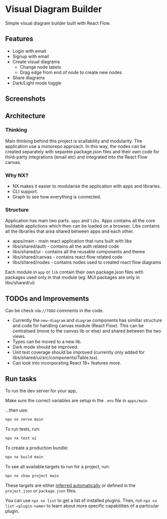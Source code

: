 # Visual Diagram Builder

<!-- <a alt="Nx logo" href="https://nx.dev" target="_blank" rel="noreferrer"><img src="https://raw.githubusercontent.com/nrwl/nx/master/images/nx-logo.png" width="45"></a> -->

Simple visual diagram builder built with React Flow.

## Features

- Login with email
- Signup with email
- Create visual diagrams
  - Change node labels
  - Drag edge from end of node to create new nodes
- Share diagrams
- Dark/Light mode toggle

## Screenshots

## Architecture

### Thinking

Main thinking behind this project is scallability and modularity. The application use a monorepo approach. In this way, the nodes can be created separately with separete package.json files and their own code for third-party integrations (email etc) and integrated into the React Flow canvas.

### Why NX?

- NX makes it easier to modularise the application with apps and libraries.
- CLI support.
- Graph to see how everything is connected.

### Structure

Application has main two parts. `apps` and `libs`. Apps contains all the core buildable applictions which then can be loaded on a browser. Libs contains all the libraries that area shared between apps and each other.

- apps/main - main react application that runs built with libs
- libs/shared/auth - contains all the auth related code
- libs/shared/ui - contains all the reusable components and theme
- libs/shared/canvas - contains react flow related code
- libs/shared/nodes - contains nodes used to created react flow diagrams

Each module in `app` or `lib` contain their own package.json files with packages used only in that module (eg: MUI packages are only in libs/shared/ui)

## TODOs and Improvements

Can be check via `//TODO` comments in the code.

- Currently the `new-diagram` and `diagram` components has simillar structure and code for handling canvas module (React Flow). This can be centralised (move to the canvas lib or else) and shared between the two views.
- Types can be moved to a new lib.
- Dark mode should be improved.
- Unit test coverage should be improved (currently only added for libs/shared/ui/src/components/Table.tsx).
- Can look into incorporating React 18+ features more.

## Run tasks

To run the dev server for your app,

Make sure the correct variables are setup in the `.env` file in `apps/main`

...then use:

```sh
npx nx serve main
```

To run tests, run:

```sh
npx nx test ui
```

To create a production bundle:

```sh
npx nx build main
```

To see all available targets to run for a project, run:

```sh
npx nx show project main
```

These targets are either [inferred automatically](https://nx.dev/concepts/inferred-tasks?utm_source=nx_project&utm_medium=readme&utm_campaign=nx_projects) or defined in the `project.json` or `package.json` files.

You can use `npx nx list` to get a list of installed plugins. Then, run `npx nx list <plugin-name>` to learn about more specific capabilities of a particular plugin.
